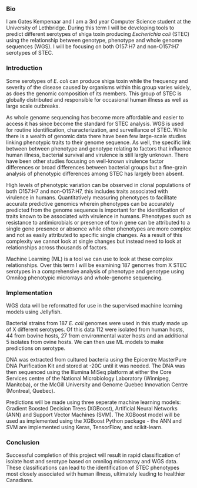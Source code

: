 ### Bio
I am Gates Kempenaar and I am a 3rd year Computer Science student at the University of Lethbridge. During this term I will be 
developing tools to predict different serotypes of shiga toxin producing _Escherichia coli_ (STEC) using the relationship between 
genotype, phenotype and whole genome sequences (WGS). I will be focusing on both O157:H7 and non-O157:H7 serotypes of STEC. 

### Introduction
Some serotypes of _E. coli_ can produce shiga toxin while the frequency and severity of the disease caused by organisms within 
this group varies widely, as does the genomic composition of its members. This group of STEC is globally distributed and 
responsible for occasional human illness as well as large scale outbreaks. 

As whole genome sequencing has become more affordable and easier to access it has since become the standard for STEC analysis. 
WGS is used for routine identification, characterization, and surveillance of STEC. While there is a wealth of genomic data there 
have been few large-scale studies linking phenotypic traits to their genome sequence. As well, the specific link between between 
phenotype and genotype relating to factors that influence human illness, bacterial survival and virulence is still largly 
unknown. There have been other studies focusing on well-known virulence factor differences or broad differences between bacterial 
groups but a fine-grain analysis of phenotypic differences among STEC has largely been absent. 

High levels of phenotypic variation can be observed in clonal populations of both O157:H7 and non-O157:H7, this includes traits 
associated with virulence in humans. Quantitatively measuring phenotypes to facilitate accurate predictive genomics wherein 
phenotypes can be accurately predicted from the genome sequence is important for the identification of traits known to be 
associated with virulence in humans. Phenotypes such as resistance to antimicrobials or presence of toxin gene can be attributed 
to a single gene presence or absence while other phenotypes are more complex and not as easily attributed to specific single 
changes. As a result of this complexity we cannot look at single changes but instead need to look at relationships across 
thousands of factors.

Machine Learning (ML) is a tool we can use to look at these complex relationships. Over this term I will be examining 187 genomes 
from X STEC serotypes in a comprehensive analysis of phenotype and genotype using Omnilog phenotypic microrrays and whole-genome 
sequencing. 

### Implementation
WGS data will be reformatted for use in the supervised machine learning models using Jellyfish.

Bacterial strains from 187 _E. coli_ genomes were used in this study made up of X different serotypes. Of this data 112 were 
isolated from human hosts, 44 from bovine hosts, 27 from environmental water hosts and an additional 5 isolates from ovine hosts. 
We can then use ML models to make predictions on serotype. 

DNA was extracted from cultured bacteria using the Epicentre MasterPure DNA Purification Kit and stored at -20C until it was 
needed. The DNA was then sequenced using the Illumina MiSeq platform at either the Core Services centre of the National 
Microbiology Laboratory (Winnipeg, Manitoba), or the McGill University and Genome Quebec Innovation Centre (Montreal, Quebec).

Predictions will be made using three seperate machine learning models: Gradient Boosted Decision Trees (XGBoost), Artificial 
Neural Networks (ANN) and Support Vector Machines (SVM). The XGBoost model will be used as implemented using the XGBoost Python 
package - the ANN and SVM are implemented using Keras, TensorFlow, and scikit-learn.

### Conclusion
Successful completion of this project will result in rapid classification of isolate host and serotype based on omnilog 
microarray and WGS data. These classifications can lead to the identification of STEC phenotypes most closely associated with 
human illness, ultimately leading to healthier Canadians. 
